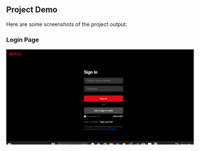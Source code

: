 ## Project Demo  

Here are some screenshots of the project output:

### Login Page  
![Sign in page](Netflix/output(Netflix).png)   
